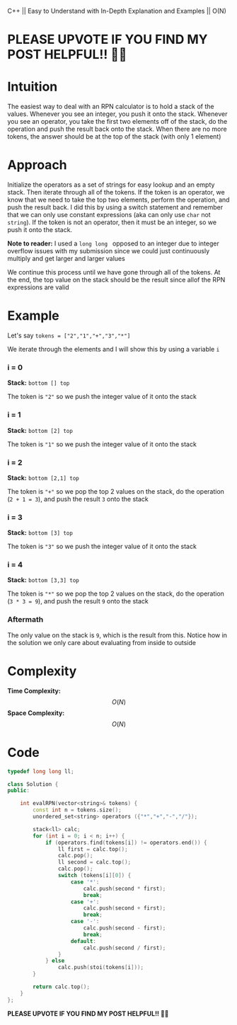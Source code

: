 C++ || Easy to Understand with In-Depth Explanation and Examples || O(N)

# PLEASE UPVOTE IF YOU FIND MY POST HELPFUL!! 🥺😁

# Intuition

The easiest way to deal with an RPN calculator is to hold a stack of the values. Whenever you see an integer, you push it onto the stack. Whenever you see an operator, you take the first two elements off of the stack, do the operation and push the result back onto the stack. When there are no more tokens, the answer should be at the top of the stack (with only 1 element)

# Approach

Initialize the operators as a set of strings for easy lookup and an empty stack. Then iterate through all of the tokens. If the token is an operator, we know that we need to take the top two elements, perform the operation, and push the result back. I did this by using a switch statement and remember that we can only use constant expressions (aka can only use `char` not `string`). If the token is not an operator, then it must be an integer, so we push it onto the stack.

**Note to reader:** I used a `long long ` opposed to an integer due to integer overflow issues with my submission since we could just continuously multiply and get larger and larger values

We continue this process until we have gone through all of the tokens. At the end, the top value on the stack should be the result since allof the RPN expressions are valid

# Example

Let's say `tokens = ["2","1","+","3","*"]`

We iterate through the elements and I will show this by using a variable `i`

### i = 0
**Stack:** `bottom [] top`

The token is `"2"` so we push the integer value of it onto the stack

### i = 1
**Stack:** `bottom [2] top`

The token is `"1"` so we push the integer value of it onto the stack

### i = 2
**Stack:** `bottom [2,1] top`

The token is `"+"` so we pop the top 2 values on the stack, do the operation (`2 + 1 = 3`), and push the result `3` onto the stack

### i = 3
**Stack:** `bottom [3] top`

The token is `"3"` so we push the integer value of it onto the stack

### i = 4
**Stack:** `bottom [3,3] top`

The token is `"*"` so we pop the top 2 values on the stack, do the operation (`3 * 3 = 9`), and push the result `9` onto the stack

### Aftermath

The only value on the stack is `9`, which is the result from this. Notice how in the solution we only care about evaluating from inside to outside

# Complexity

**Time Complexity:** $$O(N)$$
**Space Complexity:** $$O(N)$$

# Code

```c++
typedef long long ll;

class Solution {
public:

    int evalRPN(vector<string>& tokens) {
        const int n = tokens.size();
        unordered_set<string> operators ({"*","+","-","/"});

        stack<ll> calc;
        for (int i = 0; i < n; i++) {
            if (operators.find(tokens[i]) != operators.end()) {
                ll first = calc.top();
                calc.pop();
                ll second = calc.top();
                calc.pop();
                switch (tokens[i][0]) {
                    case '*':
                        calc.push(second * first);
                        break;
                    case '+':
                        calc.push(second + first);
                        break;
                    case '-':
                        calc.push(second - first);
                        break;
                    default:
                        calc.push(second / first);
                }
            } else
                calc.push(stoi(tokens[i]));
        }

        return calc.top();
    }
};
```

**PLEASE UPVOTE IF YOU FIND MY POST HELPFUL!! 🥺😁**